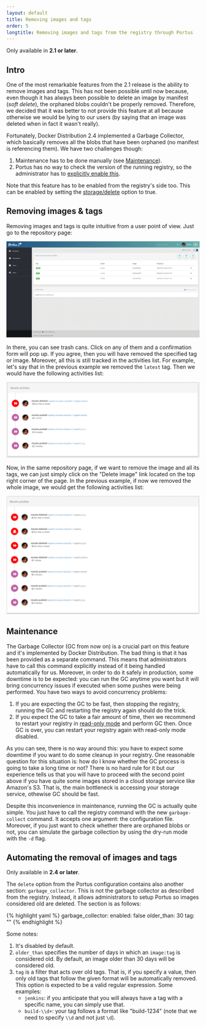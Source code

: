 ```yaml
---
layout: default
title: Removing images and tags
order: 5
longtitle: Removing images and tags from the registry through Portus
---
```


<div class="alert alert-info">
  Only available in <strong>2.1 or later</strong>.
</div>

## Intro

One of the most remarkable features from the 2.1 release is the ability to
remove images and tags. This has not been possible until now because, even
though it has always been possible to delete an image by manifest (*soft
delete*), the orphaned blobs couldn't be properly removed. Therefore, we
decided that it was better to not provide this feature at all because otherwise
we would be lying to our users (by saying that an image was deleted when in
fact it wasn't really).

Fortunately, Docker Distribution 2.4 implemented a Garbage Collector, which
basically removes all the blobs that have been orphaned (no manifest is
referencing them). We have two challenges though:

1. Maintenance has to be done manually (see [Maintenance](#maintenance)).
2. Portus has no way to check the version of the running registry, so the
   administrator has to
   [explicitly enable this](/docs/Configuring-Portus.html#delete-support).

Note that this feature has to be enabled from the registry's side too. This can
be enabled by setting the
[storage/delete](https://github.com/docker/distribution/blob/master/docs/configuration.md#delete)
option to true.

## Removing images & tags

Removing images and tags is quite intuitive from a user point of view. Just go
to the repository page:

![Repository page](/images/docs/repo-images.png)

In there, you can see trash cans. Click on any of them and a confirmation form
will pop up. If you agree, then you will have removed the specified tag or
image. Moreover, all this is still tracked in the activities list. For
example, let's say that in the previous example we removed the `latest` tag.
Then we would have the following activities list:

![Activities of removing a tag](/images/docs/repo-activities1.png)

Now, in the same repository page, if we want to remove the image and all its
tags, we can just simply click on the "Delete image" link located on the top
right corner of the page. In the previous example, if now we removed the whole
image, we would get the following activities list:

![Activities of removing an image](/images/docs/repo-activities2.png)

## Maintenance

The Garbage Collector (GC from now on) is a crucial part on this feature and
it's implemented by Docker Distribution. The bad thing is that it has been
provided as a separate command. This means that administrators have to call
this command explicitly instead of it being handled automatically for us.
Moreover, in order to do it safely in production, some downtime is to be
expected: you can run the GC anytime you want but it will bring concurrency
issues if executed when some pushes were being performed. You have two ways to
avoid concurrency problems:

1. If you are expecting the GC to be fast, then stopping the registry, running
   the GC and restarting the registry again should do the trick.
2. If you expect the GC to take a fair amount of time, then we recommend to
   restart your registry in [read-only
   mode](https://github.com/docker/distribution/blob/master/docs/configuration.md#read-only-mode)
   and perform GC then. Once GC is over, you can restart your registry again
   with read-only mode disabled.

As you can see, there is no way around this: you have to expect some downtime
if you want to do some cleanup in your registry. One reasonable question for
this situation is: how do I know whether the GC process is going to take a
long time or not? There is no hard rule for it but our experience tells us
that you will have to proceed with the second point above if you have quite
some images stored in a cloud storage service like Amazon's S3. That is, the
main bottleneck is accessing your storage service, othewise GC should be fast.

Despite this inconvenience in maintenance, running the GC is actually quite
simple. You just have to call the registry command with the new
`garbage-collect` command. It accepts one argument: the configuration file.
Moreover, if you just want to check whether there are orphaned blobs or not,
you can simulate the garbage collection by using the dry-run mode with the
`-d` flag.

## Automating the removal of images and tags

<div class="alert alert-info">
  Only available in <strong>2.4 or later</strong>.
</div>

The `delete` option from the Portus configuration contains also another section:
`garbage_collector`. This is not the garbage collector as described from the
registry. Instead, it allows administrators to setup Portus so images considered
old are deleted. The section is as follows:

{% highlight yaml %}
garbage_collector:
  enabled: false
  older_than: 30
  tag: ""
{% endhighlight %}

Some notes:

1. It's disabled by default.
2. `older_than` specifies the number of days in which an `image:tag` is
   considered old. By default, an image older than 30 days will be considered
   old.
3. `tag` is a filter that acts over old tags. That is, if you specify a value,
   then only old tags that follow the given format will be automatically
   removed. This option is expected to be a valid regular expression. Some
   examples:
    - `jenkins`: if you anticipate that you will always have a tag with a
      specific name, you can simply use that.
    - `build-\\d+`: your tag follows a format like "build-1234" (note that
      we need to specify `\\d` and not just `\d`).
